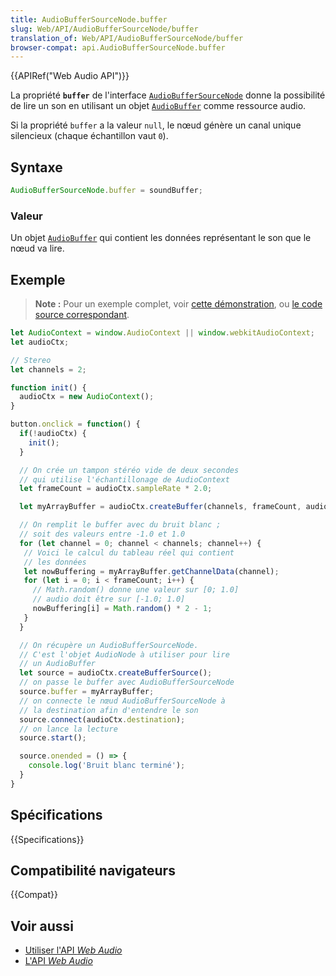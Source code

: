```yaml
---
title: AudioBufferSourceNode.buffer
slug: Web/API/AudioBufferSourceNode/buffer
translation_of: Web/API/AudioBufferSourceNode/buffer
browser-compat: api.AudioBufferSourceNode.buffer
---
```

{{APIRef("Web Audio API")}}

La propriété **`buffer`** de l'interface [`AudioBufferSourceNode`](/fr/docs/Web/API/AudioBufferSourceNode) donne la possibilité de lire un son en utilisant un objet [`AudioBuffer`](/fr/docs/Web/API/AudioBuffer) comme ressource audio.

Si la propriété `buffer` a la valeur `null`, le nœud génère un canal unique silencieux (chaque échantillon vaut `0`).

## Syntaxe

```js
AudioBufferSourceNode.buffer = soundBuffer;
```

### Valeur

Un objet [`AudioBuffer`](/fr/docs/Web/API/AudioBuffer) qui contient les données représentant le son que le nœud va lire.

## Exemple

> **Note :** Pour un exemple complet, voir [cette démonstration](https://mdn.github.io/webaudio-examples/audio-buffer/), ou [le code source correspondant](https://github.com/mdn/webaudio-examples/blob/master/audio-buffer/index.html).

```js
let AudioContext = window.AudioContext || window.webkitAudioContext;
let audioCtx;

// Stereo
let channels = 2;

function init() {
  audioCtx = new AudioContext();
}

button.onclick = function() {
  if(!audioCtx) {
    init();
  }

  // On crée un tampon stéréo vide de deux secondes
  // qui utilise l'échantillonage de AudioContext
  let frameCount = audioCtx.sampleRate * 2.0;

  let myArrayBuffer = audioCtx.createBuffer(channels, frameCount, audioCtx.sampleRate);

  // On remplit le buffer avec du bruit blanc ;
  // soit des valeurs entre -1.0 et 1.0
  for (let channel = 0; channel < channels; channel++) {
   // Voici le calcul du tableau réel qui contient
   // les données
   let nowBuffering = myArrayBuffer.getChannelData(channel);
   for (let i = 0; i < frameCount; i++) {
     // Math.random() donne une valeur sur [0; 1.0]
     // audio doit être sur [-1.0; 1.0]
     nowBuffering[i] = Math.random() * 2 - 1;
   }
  }

  // On récupère un AudioBufferSourceNode.
  // C'est l'objet AudioNode à utiliser pour lire
  // un AudioBuffer
  let source = audioCtx.createBufferSource();
  // on passe le buffer avec AudioBufferSourceNode
  source.buffer = myArrayBuffer;
  // on connecte le nœud AudioBufferSourceNode à
  // la destination afin d'entendre le son
  source.connect(audioCtx.destination);
  // on lance la lecture
  source.start();

  source.onended = () => {
    console.log('Bruit blanc terminé');
  }
}
```

## Spécifications

{{Specifications}}

## Compatibilité navigateurs

{{Compat}}

## Voir aussi

- [Utiliser l'API <i lang="en">Web Audio</i>](/fr/docs/Web/API/Web_Audio_API/Using_Web_Audio_API)
- [L'API <i lang="en">Web Audio</i>](/fr/docs/Web/API/Web_Audio_API)
